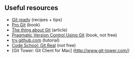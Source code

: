 Useful resources
----------------

* [Git ready](http://gitready.com) (recipes + tips)
* [Pro Git](http://git-scm.com/book) (book)
* [The thing about Git](http://tomayko.com/writings/the-thing-about-git)
  (article)
* [Pragmatic Version Control Using
  Git](http://pragprog.com/book/tsgit/pragmatic-version-control-using-git)
(book, not free)
* [try.github.com](http://try.github.com/levels/1/challenges/1)
  (tutorial)
* [Code School: Git Real](http://www.codeschool.com/courses/git-real)
  (not free)
* [Git Tower: Git Client for Mac] (http://www.git-tower.com/)